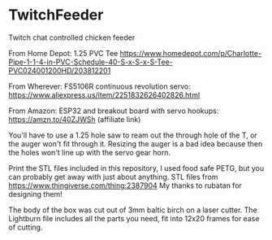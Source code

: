 # TwitchFeeder
Twitch chat controlled chicken feeder

From Home Depot: 1.25 PVC Tee https://www.homedepot.com/p/Charlotte-Pipe-1-1-4-in-PVC-Schedule-40-S-x-S-x-S-Tee-PVC024001200HD/203812201

From Wherever: FS5106R continuous revolution servo: https://www.aliexpress.us/item/2251832626402826.html

From Amazon: ESP32 and breakout board with servo hookups: https://amzn.to/40ZJWSh (affiliate link)

You'll have to use a 1.25 hole saw to ream out the through hole of the T, or the auger won't fit through it. Resizing the auger is a bad idea because then the holes won't line up with the servo gear horn.

Print the STL files included in this repository, I used food safe PETG, but you can probably get away with just about anything. STL files from https://www.thingiverse.com/thing:2387904 My thanks to rubatan for designing them!

The body of the box was cut out of 3mm baltic birch on a laser cutter. The Lightburn file includes all the parts you need, fit into 12x20 frames for ease of cutting. 
